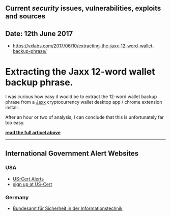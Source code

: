 ## Current *security* issues, vulnerabilities, exploits and sources


## Date: 12th June 2017
* https://vxlabs.com/2017/06/10/extracting-the-jaxx-12-word-wallet-backup-phrase/

Extracting the Jaxx 12-word wallet backup phrase.
=================================================

I was curious how easy it would be to extract the 12-word wallet backup phrase from a [Jaxx](https://jaxx.io/) cryptocurrency wallet desktop app / chrome extension install.

After an hour or two of analysis, I can conclude that this is unfortunately far too easy.

[**read the full articel above**](https://vxlabs.com/2017/06/10/extracting-the-jaxx-12-word-wallet-backup-phrase/)
***

## International Government Alert Websites

### USA
* [US-Cert Alerts](https://www.us-cert.gov/ncas/alerts)
* [sign up at US-Cert](https://public.govdelivery.com/accounts/USDHSUSCERT/subscriber/new)

### Germany
* [Bundesamt für Sicherheit in der Informationstechnik](https://www.bsi.bund.de/DE/Service/Aktuell/Cert_Bund_Meldungen/cert_bund_meldungen_node.html)